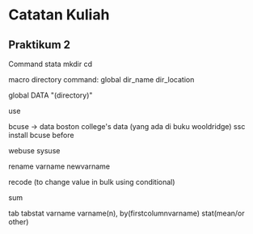 Catatan Kuliah
===============

Praktikum 2
-----------
Command stata
mkdir
cd

macro directory 
command: global dir_name dir_location

global DATA "(directory)"

use 

bcuse -> data 
boston college's data (yang ada di buku wooldridge)
ssc install bcuse before

webuse
sysuse

rename varname newvarname

recode 
(to change value in bulk using conditional)


sum

tab
tabstat varname varname(n), by(firstcolumnvarname) stat(mean/or other)
